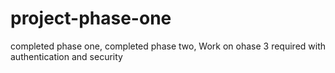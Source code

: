 # project-phase-one
completed phase one,
completed phase two,
Work on ohase 3 required with authentication and security
